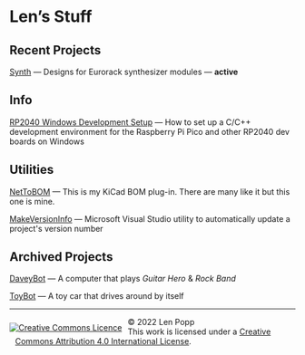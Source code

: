 # Len’s Stuff

## Recent Projects

[Synth](/Synth/) &mdash; Designs for Eurorack synthesizer modules &mdash; **active**

## Info

[RP2040 Windows Development Setup](rp2040-dev-setup.html) &mdash; How to set up a C/C++ development environment for the Raspberry Pi Pico and other RP2040 dev boards on Windows

## Utilities

[NetToBOM](https://github.com/Len42/NetToBOM) &mdash; This is my KiCad BOM plug-in. There are many like it but this one is mine.

[MakeVersionInfo](https://github.com/Len42/MakeVersionInfo) &mdash; Microsoft Visual Studio utility to automatically update a project's version number

## Archived Projects

[DaveyBot](/DaveyBot/) &mdash; A computer that plays _Guitar Hero_ & _Rock Band_

[ToyBot](/ToyBot/) &mdash; A toy car that drives around by itself

<hr /><div><div style="float:left; padding-right:10px;"><a rel="license" href="http://creativecommons.org/licenses/by/4.0/"><img alt="Creative Commons Licence" style="border-width:0; padding-top:10px;" src="https://i.creativecommons.org/l/by/4.0/88x31.png" /></a></div><div style="padding-left:10px;">© 2022 Len Popp<br />This work is licensed under a <a rel="license" href="http://creativecommons.org/licenses/by/4.0/">Creative Commons Attribution 4.0 International License</a>.</div></div>